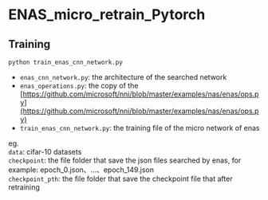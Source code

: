 # ENAS_micro_retrain_Pytorch
## Training
`python train_enas_cnn_network.py`

* `enas_cnn_network.py`: the architecture of the searched network
* `enas_operations.py`: the copy of the [https://github.com/microsoft/nni/blob/master/examples/nas/enas/ops.py](https://github.com/microsoft/nni/blob/master/examples/nas/enas/ops.py)
* `train_enas_cnn_network.py`: the training file of the micro network of enas

eg.  
`data`: cifar-10 datasets  
`checkpoint`: the file folder that save the json files searched by enas, for example: epoch_0.json、...、epoch_149.json  
`checkpoint_pth`: the file folder that save the checkpoint file that after retraining 
